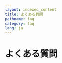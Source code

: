 ```yaml
---
layout: indexed_content
title: よくある質問
pathname: faq
category: faq
lang: ja
---
```


<div id="primary">

<div id="page_main">

# よくある質問

<div id="faq">

</div>

</div>

</div>
